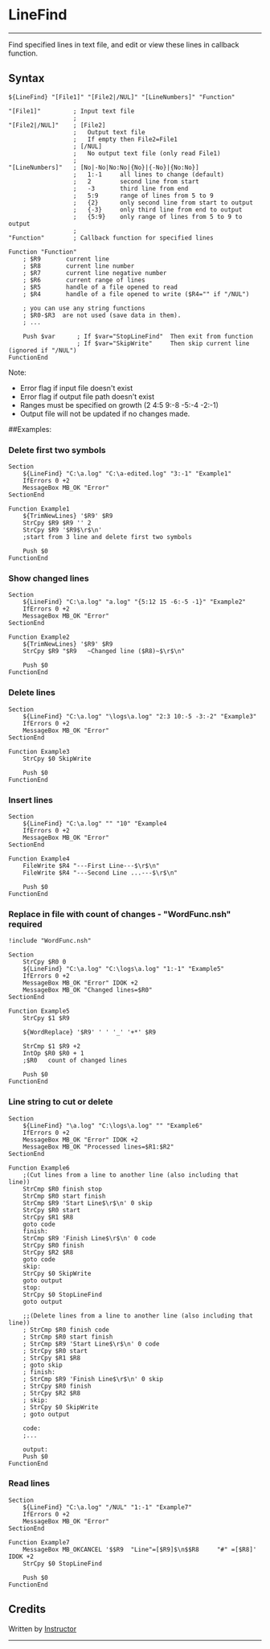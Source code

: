 # LineFind

---

Find specified lines in text file, and edit or view these lines in callback function.

## Syntax

	${LineFind} "[File1]" "[File2|/NUL]" "[LineNumbers]" "Function"

	"[File1]"         ; Input text file
	                  ;
	"[File2|/NUL]"    ; [File2]
	                  ;   Output text file
	                  ;   If empty then File2=File1
	                  ; [/NUL]
	                  ;   No output text file (only read File1)
	                  ;
	"[LineNumbers]"   ; [No|-No|No:No|{No}|{-No}|{No:No}]
	                  ;   1:-1     all lines to change (default)
	                  ;   2        second line from start
	                  ;   -3       third line from end
	                  ;   5:9      range of lines from 5 to 9
	                  ;   {2}      only second line from start to output
	                  ;   {-3}     only third line from end to output
	                  ;   {5:9}    only range of lines from 5 to 9 to output
	                  ;
	"Function"        ; Callback function for specified lines

	Function "Function"
		; $R9       current line
		; $R8       current line number
		; $R7       current line negative number
		; $R6       current range of lines
		; $R5       handle of a file opened to read
		; $R4       handle of a file opened to write ($R4="" if "/NUL")

		; you can use any string functions
		; $R0-$R3  are not used (save data in them).
		; ...

		Push $var      ; If $var="StopLineFind"  Then exit from function
		               ; If $var="SkipWrite"     Then skip current line (ignored if "/NUL")
	FunctionEnd

Note:

- Error flag if input file doesn't exist 
- Error flag if output file path doesn't exist 
- Ranges must be specified on growth (2 4:5 9:-8 -5:-4 -2:-1) 
- Output file will not be updated if no changes made.

##Examples: 

### Delete first two symbols

	Section
		${LineFind} "C:\a.log" "C:\a-edited.log" "3:-1" "Example1"
		IfErrors 0 +2
		MessageBox MB_OK "Error"
	SectionEnd

	Function Example1
		${TrimNewLines} '$R9' $R9
		StrCpy $R9 $R9 '' 2
		StrCpy $R9 '$R9$\r$\n'
		;start from 3 line and delete first two symbols

		Push $0
	FunctionEnd

### Show changed lines

	Section
		${LineFind} "C:\a.log" "a.log" "{5:12 15 -6:-5 -1}" "Example2"
		IfErrors 0 +2
		MessageBox MB_OK "Error"
	SectionEnd

	Function Example2
		${TrimNewLines} '$R9' $R9
		StrCpy $R9 "$R9   ~Changed line ($R8)~$\r$\n"

		Push $0
	FunctionEnd

### Delete lines

	Section
		${LineFind} "C:\a.log" "\logs\a.log" "2:3 10:-5 -3:-2" "Example3"
		IfErrors 0 +2
		MessageBox MB_OK "Error"
	SectionEnd

	Function Example3
		StrCpy $0 SkipWrite

		Push $0
	FunctionEnd

### Insert lines

	Section
		${LineFind} "C:\a.log" "" "10" "Example4
		IfErrors 0 +2
		MessageBox MB_OK "Error"
	SectionEnd

	Function Example4
		FileWrite $R4 "---First Line---$\r$\n"
		FileWrite $R4 "---Second Line ...---$\r$\n"

		Push $0
	FunctionEnd

### Replace in file with count of changes - "WordFunc.nsh" required

	!include "WordFunc.nsh"

	Section
		StrCpy $R0 0
		${LineFind} "C:\a.log" "C:\logs\a.log" "1:-1" "Example5"
		IfErrors 0 +2
		MessageBox MB_OK "Error" IDOK +2
		MessageBox MB_OK "Changed lines=$R0"
	SectionEnd

	Function Example5
		StrCpy $1 $R9

		${WordReplace} '$R9' ' ' '_' '+*' $R9

		StrCmp $1 $R9 +2
		IntOp $R0 $R0 + 1
		;$R0   count of changed lines

		Push $0
	FunctionEnd

### Line string to cut or delete

	Section
		${LineFind} "\a.log" "C:\logs\a.log" "" "Example6"
		IfErrors 0 +2
		MessageBox MB_OK "Error" IDOK +2
		MessageBox MB_OK "Processed lines=$R1:$R2"
	SectionEnd

	Function Example6
		;(Cut lines from a line to another line (also including that line))
		StrCmp $R0 finish stop
		StrCmp $R0 start finish
		StrCmp $R9 'Start Line$\r$\n' 0 skip
		StrCpy $R0 start
		StrCpy $R1 $R8
		goto code
		finish:
		StrCmp $R9 'Finish Line$\r$\n' 0 code
		StrCpy $R0 finish
		StrCpy $R2 $R8
		goto code
		skip:
		StrCpy $0 SkipWrite
		goto output
		stop:
		StrCpy $0 StopLineFind
		goto output

		;;(Delete lines from a line to another line (also including that line))
		; StrCmp $R0 finish code
		; StrCmp $R0 start finish
		; StrCmp $R9 'Start Line$\r$\n' 0 code
		; StrCpy $R0 start
		; StrCpy $R1 $R8
		; goto skip
		; finish:
		; StrCmp $R9 'Finish Line$\r$\n' 0 skip
		; StrCpy $R0 finish
		; StrCpy $R2 $R8
		; skip:
		; StrCpy $0 SkipWrite
		; goto output

		code:
		;...

		output:
		Push $0
	FunctionEnd

### Read lines

	Section
		${LineFind} "C:\a.log" "/NUL" "1:-1" "Example7"
		IfErrors 0 +2
		MessageBox MB_OK "Error"
	SectionEnd

	Function Example7
		MessageBox MB_OKCANCEL '$$R9  "Line"=[$R9]$\n$$R8     "#" =[$R8]' IDOK +2
		StrCpy $0 StopLineFind

		Push $0
	FunctionEnd

## Credits

Written by [Instructor][1]

---

[1]: http://nsis.sourceforge.net/User:Instructor